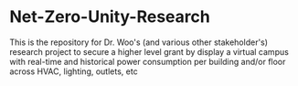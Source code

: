 Net-Zero-Unity-Research
=======================

This is the repository for Dr. Woo's (and various other stakeholder's) research project to secure a higher level grant by display a virtual campus with real-time and historical power consumption per building and/or floor across HVAC, lighting, outlets, etc
